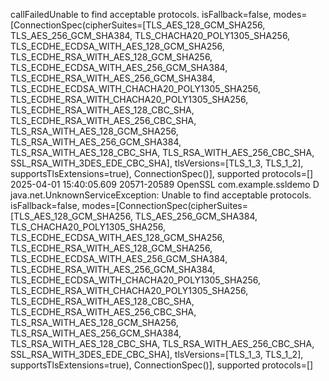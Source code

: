 callFailedUnable to find acceptable protocols. isFallback=false, modes=[ConnectionSpec(cipherSuites=[TLS_AES_128_GCM_SHA256, TLS_AES_256_GCM_SHA384, TLS_CHACHA20_POLY1305_SHA256, TLS_ECDHE_ECDSA_WITH_AES_128_GCM_SHA256, TLS_ECDHE_RSA_WITH_AES_128_GCM_SHA256, TLS_ECDHE_ECDSA_WITH_AES_256_GCM_SHA384, TLS_ECDHE_RSA_WITH_AES_256_GCM_SHA384, TLS_ECDHE_ECDSA_WITH_CHACHA20_POLY1305_SHA256, TLS_ECDHE_RSA_WITH_CHACHA20_POLY1305_SHA256, TLS_ECDHE_RSA_WITH_AES_128_CBC_SHA, TLS_ECDHE_RSA_WITH_AES_256_CBC_SHA, TLS_RSA_WITH_AES_128_GCM_SHA256, TLS_RSA_WITH_AES_256_GCM_SHA384, TLS_RSA_WITH_AES_128_CBC_SHA, TLS_RSA_WITH_AES_256_CBC_SHA, SSL_RSA_WITH_3DES_EDE_CBC_SHA], tlsVersions=[TLS_1_3, TLS_1_2], supportsTlsExtensions=true), ConnectionSpec()], supported protocols=[]
2025-04-01 15:40:05.609 20571-20589 OpenSSL                 com.example.ssldemo                  D  java.net.UnknownServiceException: Unable to find acceptable protocols. isFallback=false, modes=[ConnectionSpec(cipherSuites=[TLS_AES_128_GCM_SHA256, TLS_AES_256_GCM_SHA384, TLS_CHACHA20_POLY1305_SHA256, TLS_ECDHE_ECDSA_WITH_AES_128_GCM_SHA256, TLS_ECDHE_RSA_WITH_AES_128_GCM_SHA256, TLS_ECDHE_ECDSA_WITH_AES_256_GCM_SHA384, TLS_ECDHE_RSA_WITH_AES_256_GCM_SHA384, TLS_ECDHE_ECDSA_WITH_CHACHA20_POLY1305_SHA256, TLS_ECDHE_RSA_WITH_CHACHA20_POLY1305_SHA256, TLS_ECDHE_RSA_WITH_AES_128_CBC_SHA, TLS_ECDHE_RSA_WITH_AES_256_CBC_SHA, TLS_RSA_WITH_AES_128_GCM_SHA256, TLS_RSA_WITH_AES_256_GCM_SHA384, TLS_RSA_WITH_AES_128_CBC_SHA, TLS_RSA_WITH_AES_256_CBC_SHA, SSL_RSA_WITH_3DES_EDE_CBC_SHA], tlsVersions=[TLS_1_3, TLS_1_2], supportsTlsExtensions=true), ConnectionSpec()], supported protocols=[]
